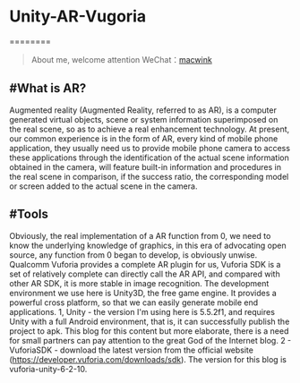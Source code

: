 # Unity-AR-Vugoria
========

> About me, welcome attention
  WeChat：[macwink]()  
  
#What is AR?
-------------
Augmented reality (Augmented Reality, referred to as AR), is a computer generated virtual objects, scene or system information superimposed on the real scene, so as to achieve a real enhancement technology.
At present, our common experience is in the form of AR, every kind of mobile phone application, they usually need us to provide mobile phone camera to access these applications through the identification of the actual scene information obtained in the camera, will feature built-in information and procedures in the real scene in comparison, if the success ratio, the corresponding model or screen added to the actual scene in the camera.

#Tools
-------------
Obviously, the real implementation of a AR function from 0, we need to know the underlying knowledge of graphics, in this era of advocating open source, any function from 0 began to develop, is obviously unwise.
Qualcomm Vuforia provides a complete AR plugin for us, Vuforia SDK is a set of relatively complete can directly call the AR API, and compared with other AR SDK, it is more stable in image recognition.
The development environment we use here is Unity3D, the free game engine. It provides a powerful cross platform, so that we can easily generate mobile end applications.
1, Unity - the version I'm using here is 5.5.2f1, and requires Unity with a full Android environment, that is, it can successfully publish the project to apk. This blog for this content but more elaborate, there is a need for small partners can pay attention to the great God of the Internet blog.
2 - VuforiaSDK - download the latest version from the official website (https://developer.vuforia.com/downloads/sdk). The version for this blog is vuforia-unity-6-2-10.
